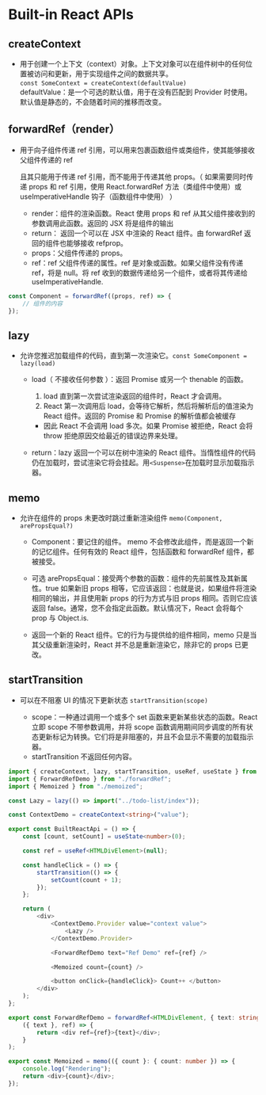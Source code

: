 # Built-in React APIs

## createContext

-   用于创建一个上下文（context）对象。上下文对象可以在组件树中的任何位置被访问和更新，用于实现组件之间的数据共享。    
    `const SomeContext = createContext(defaultValue)`   
    defaultValue：是一个可选的默认值，用于在没有匹配到 Provider 时使用。默认值是静态的，不会随着时间的推移而改变。   

## forwardRef（render）

-   用于向子组件传递 ref 引用，可以用来包裹函数组件或类组件，使其能够接收父组件传递的 ref

    且其只能用于传递 ref 引用，而不能用于传递其他 props。（ 如果需要同时传递 props 和 ref 引用，使用 React.forwardRef 方法（类组件中使用）或 useImperativeHandle 钩子（函数组件中使用） ）

    -   render：组件的渲染函数。React 使用 props 和 ref 从其父组件接收到的参数调用此函数。返回的 JSX 将是组件的输出
    -   return： 返回一个可以在 JSX 中渲染的 React 组件。由 forwardRef 返回的组件也能够接收 refprop。
    -   props：父组件传递的 props。
    -   ref：ref 父组件传递的属性。ref 是对象或函数。如果父组件没有传递 ref，将是 null。将 ref 收到的数据传递给另一个组件，或者将其传递给 useImperativeHandle.

```typescript
const Component = forwardRef((props, ref) => {
    // 组件的内容
});
```

## lazy

-   允许您推迟加载组件的代码，直到第一次渲染它。`const SomeComponent = lazy(load)`

    -   load（ 不接收任何参数 ）：返回 Promise 或另一个 thenable 的函数。

        1. load 直到第一次尝试渲染返回的组件时，React 才会调用。
        2. React 第一次调用后 load，会等待它解析，然后将解析后的值渲染为 React 组件。返回的 Promise 和 Promise 的解析值都会被缓存

        -   因此 React 不会调用 load 多次。如果 Promise 被拒绝，React 会将 throw 拒绝原因交给最近的错误边界来处理。

    -   return：lazy 返回一个可以在树中渲染的 React 组件。当惰性组件的代码仍在加载时，尝试渲染它将会挂起。用`<Suspense>`在加载时显示加载指示器。

## memo

-   允许在组件的 props 未更改时跳过重新渲染组件 `memo(Component, arePropsEqual?)`

    -   Component：要记住的组件。 memo 不会修改此组件，而是返回一个新的记忆组件。任何有效的 React 组件，包括函数和 forwardRef 组件，都被接受。

    -   可选 arePropsEqual：接受两个参数的函数：组件的先前属性及其新属性。true 如果新旧 props 相等，它应该返回：也就是说，如果组件将渲染相同的输出，并且使用新 props 的行为方式与旧 props 相同。否则它应该返回 false。通常，您不会指定此函数。默认情况下，React 会将每个 prop 与 Object.is.

    -   返回一个新的 React 组件。它的行为与提供给的组件相同，memo 只是当其父级重新渲染时，React 并不总是重新渲染它，除非它的 props 已更改。

## startTransition

-   可以在不阻塞 UI 的情况下更新状态 `startTransition(scope)`

    -   scope：一种通过调用一个或多个 set 函数来更新某些状态的函数。React 立即 scope 不带参数调用，并将 scope 函数调用期间同步调度的所有状态更新标记为转换。它们将是非阻塞的，并且不会显示不需要的加载指示器。
    -   startTransition 不返回任何内容。

```typescript
import { createContext, lazy, startTransition, useRef, useState } from "react";
import { ForwardRefDemo } from "./forwardRef";
import { Memoized } from "./memoized";

const Lazy = lazy(() => import("../todo-list/index"));

const ContextDemo = createContext<string>("value");

export const BuiltReactApi = () => {
    const [count, setCount] = useState<number>(0);

    const ref = useRef<HTMLDivElement>(null);

    const handleClick = () => {
        startTransition(() => {
            setCount(count + 1);
        });
    };

    return (
        <div>
            <ContextDemo.Provider value="context value">
                <Lazy />
            </ContextDemo.Provider>

            <ForwardRefDemo text="Ref Demo" ref={ref} />

            <Memoized count={count} />

            <button onClick={handleClick}> Count++ </button>
        </div>
    );
};
```

```typescript
export const ForwardRefDemo = forwardRef<HTMLDivElement, { text: string }>(
    ({ text }, ref) => {
        return <div ref={ref}>{text}</div>;
    }
);
```

```typescript
export const Memoized = memo(({ count }: { count: number }) => {
    console.log("Rendering");
    return <div>{count}</div>;
});
```
